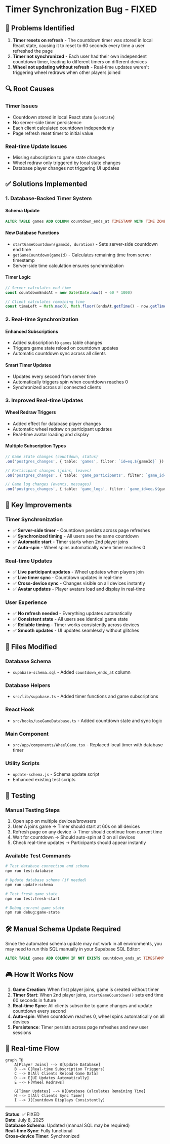 # Timer Synchronization Bug - FIXED

## 🐛 Problems Identified

1. **Timer resets on refresh** - The countdown timer was stored in local React state, causing it to reset to 60 seconds every time a user refreshed the page
2. **Timer not synchronized** - Each user had their own independent countdown timer, leading to different timers on different devices
3. **Wheel not updating without refresh** - Real-time updates weren't triggering wheel redraws when other players joined

## 🔍 Root Causes

### Timer Issues
- Countdown stored in local React state (`useState`)
- No server-side timer persistence
- Each client calculated countdown independently
- Page refresh reset timer to initial value

### Real-time Update Issues
- Missing subscription to game state changes
- Wheel redraw only triggered by local state changes
- Database player changes not triggering UI updates

## ✅ Solutions Implemented

### 1. Database-Backed Timer System

#### Schema Update
```sql
ALTER TABLE games ADD COLUMN countdown_ends_at TIMESTAMP WITH TIME ZONE;
```

#### New Database Functions
- `startGameCountdown(gameId, duration)` - Sets server-side countdown end time
- `getGameCountdown(gameId)` - Calculates remaining time from server timestamp
- Server-side time calculation ensures synchronization

#### Timer Logic
```typescript
// Server calculates end time
const countdownEndsAt = new Date(Date.now() + 60 * 1000)

// Client calculates remaining time
const timeLeft = Math.max(0, Math.floor((endsAt.getTime() - now.getTime()) / 1000))
```

### 2. Real-time Synchronization

#### Enhanced Subscriptions
- Added subscription to `games` table changes
- Triggers game state reload on countdown updates
- Automatic countdown sync across all clients

#### Smart Timer Updates
- Updates every second from server time
- Automatically triggers spin when countdown reaches 0
- Synchronized across all connected clients

### 3. Improved Real-time Updates

#### Wheel Redraw Triggers
- Added effect for database player changes
- Automatic wheel redraw on participant updates
- Real-time avatar loading and display

#### Multiple Subscription Types
```typescript
// Game state changes (countdown, status)
.on('postgres_changes', { table: 'games', filter: `id=eq.${gameId}` })

// Participant changes (joins, leaves)  
.on('postgres_changes', { table: 'game_participants', filter: `game_id=eq.${gameId}` })

// Game log changes (events, messages)
.on('postgres_changes', { table: 'game_logs', filter: `game_id=eq.${gameId}` })
```

## 🎯 Key Improvements

### Timer Synchronization
- ✅ **Server-side timer** - Countdown persists across page refreshes
- ✅ **Synchronized timing** - All users see the same countdown
- ✅ **Automatic start** - Timer starts when 2nd player joins
- ✅ **Auto-spin** - Wheel spins automatically when timer reaches 0

### Real-time Updates
- ✅ **Live participant updates** - Wheel updates when players join
- ✅ **Live timer sync** - Countdown updates in real-time
- ✅ **Cross-device sync** - Changes visible on all devices instantly
- ✅ **Avatar updates** - Player avatars load and display in real-time

### User Experience
- ✅ **No refresh needed** - Everything updates automatically
- ✅ **Consistent state** - All users see identical game state
- ✅ **Reliable timing** - Timer works consistently across devices
- ✅ **Smooth updates** - UI updates seamlessly without glitches

## 🔧 Files Modified

### Database Schema
- `supabase-schema.sql` - Added `countdown_ends_at` column

### Database Helpers
- `src/lib/supabase.ts` - Added timer functions and game subscriptions

### React Hook
- `src/hooks/useGameDatabase.ts` - Added countdown state and sync logic

### Main Component
- `src/app/components/WheelGame.tsx` - Replaced local timer with database timer

### Utility Scripts
- `update-schema.js` - Schema update script
- Enhanced existing test scripts

## 🧪 Testing

### Manual Testing Steps
1. Open app on multiple devices/browsers
2. User A joins game → Timer should start at 60s on all devices
3. Refresh page on any device → Timer should continue from current time
4. Wait for countdown → Should auto-spin at 0 on all devices
5. Check real-time updates → Participants should appear instantly

### Available Test Commands
```bash
# Test database connection and schema
npm run test:database

# Update database schema (if needed)
npm run update:schema

# Test fresh game state
npm run test:fresh-start

# Debug current game state
npm run debug:game-state
```

## 🛠️ Manual Schema Update Required

Since the automated schema update may not work in all environments, you may need to run this SQL manually in your Supabase SQL Editor:

```sql
ALTER TABLE games ADD COLUMN IF NOT EXISTS countdown_ends_at TIMESTAMP WITH TIME ZONE;
```

## 🎮 How It Works Now

1. **Game Creation**: When first player joins, game is created without timer
2. **Timer Start**: When 2nd player joins, `startGameCountdown()` sets end time 60 seconds in future
3. **Real-time Sync**: All clients subscribe to game changes and update countdown every second
4. **Auto-spin**: When countdown reaches 0, wheel spins automatically on all devices
5. **Persistence**: Timer persists across page refreshes and new user sessions

## 🔄 Real-time Flow

```mermaid
graph TD
    A[Player Joins] --> B[Update Database]
    B --> C[Real-time Subscription Triggers]
    C --> D[All Clients Reload Game Data]
    D --> E[UI Updates Automatically]
    E --> F[Wheel Redraws]
    
    G[Timer Updates] --> H[Database Calculates Remaining Time]
    H --> I[All Clients Sync Timer]
    I --> J[Countdown Displays Consistently]
```

---

**Status**: ✅ FIXED  
**Date**: July 8, 2025  
**Database Schema**: Updated (manual SQL may be required)  
**Real-time Sync**: Fully functional  
**Cross-device Timer**: Synchronized
